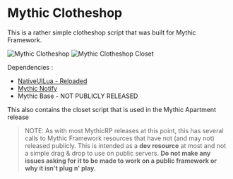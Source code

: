 # Mythic Clotheshop
This is a rather simple clotheshop script that was built for Mythic Framework.

![Mythic Clotheshop](https://i.imgur.com/rVLTKQp.jpg)
![Mythic Clotheshop Closet](https://i.imgur.com/xTpeKL6.jpg)

Dependencies :

- [NativeUILua - Reloaded](https://github.com/iTexZoz/NativeUILua_Reloaded)
- [Mythic Notify](https://github.com/mythicrp/mythic_notify)
- Mythic Base - NOT PUBLICLY RELEASED

This also contains the closet script that is used in the Mythic Apartment release

>NOTE: As with most MythicRP releases at this point, this has several calls to Mythic Framework resources that have not (and may not) released publicly. This is intended as a **dev resource** at most and not a simple drag & drop to use on public servers. **Do not make any issues asking for it to be made to work on a public framework or why it isn't plug n' play.**
